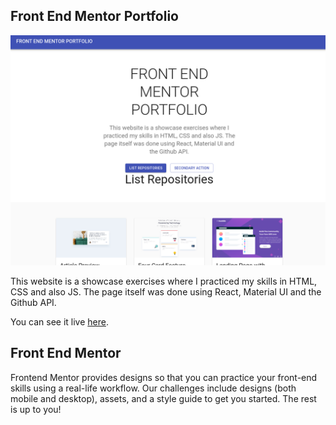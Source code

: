 ## Front End Mentor Portfolio

![Desktop Layout](desktop.png)

This website is a showcase exercises where I practiced my skills in HTML, CSS and also JS. The page itself was done using React, Material UI and the Github API.

You can see it live [here](https://front-end-portfolio.vercel.app/).

## Front End Mentor

Frontend Mentor provides designs so that you can practice your front-end skills using a real-life workflow. Our challenges include designs (both mobile and desktop), assets, and a style guide to get you started. The rest is up to you!
